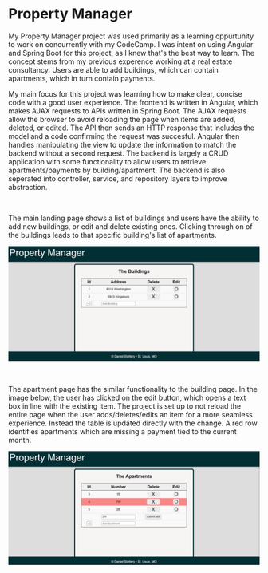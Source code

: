 # Property Manager

My Property Manager project was used primarily as a learning oppurtunity to work on concurrently with my CodeCamp.  I was intent on using Angular and Spring Boot for this project, as I knew that's the best way to learn.  The concept stems from my previous experence working at a real estate consultancy.  Users are able to add buildings, which can contain apartments, which in turn contain payments.

My main focus for this project was learning how to make clear, concise code with a good user experience.  The frontend is written in Angular, which makes AJAX requests to APIs written in Spring Boot.  The AJAX requests allow the browser to avoid reloading the page when items are added, deleted, or edited.  The API then sends an HTTP response that includes the model and a code confirming the request was succesful.  Angular then handles manipulating the view to update the information to match the backend without a second request.  The backend is largely a CRUD application with some functionality to allow users to retrieve apartments/payments by building/apartment.  The backend is also seperated into controller, service, and repository layers to improve abstraction. 

<br/>

The main landing page shows a list of buildings and users have the ability to add new buildings, or edit and delete existing ones.  Clicking through on of the buildings leads to that specific building's list of apartments. 

![Image of building page](https://github.com/danielcslattery/PropertyManager/blob/a4dbc43085c2cc34fbfca8698a3132438f0d3eb5/Project%20Images/BuildingsPage.PNG)

<br/>

The apartment page has the similar functionality to the building page.  In the image below, the user has clicked on the edit button, which opens a text box in line with the existing item.  The project is set up to not reload the entire page when the user adds/deletes/edits an item for a more seamless experience. Instead the table is updated directly with the change.  A red row identifies apartments which are missing a payment tied to the current month.  

![Image of building page](https://github.com/danielcslattery/PropertyManager/blob/63462179362694faf5ae4791b58a33267838108a/Project%20Images/ApartmentsPageWhileEditingAndLatePayment.PNG)
